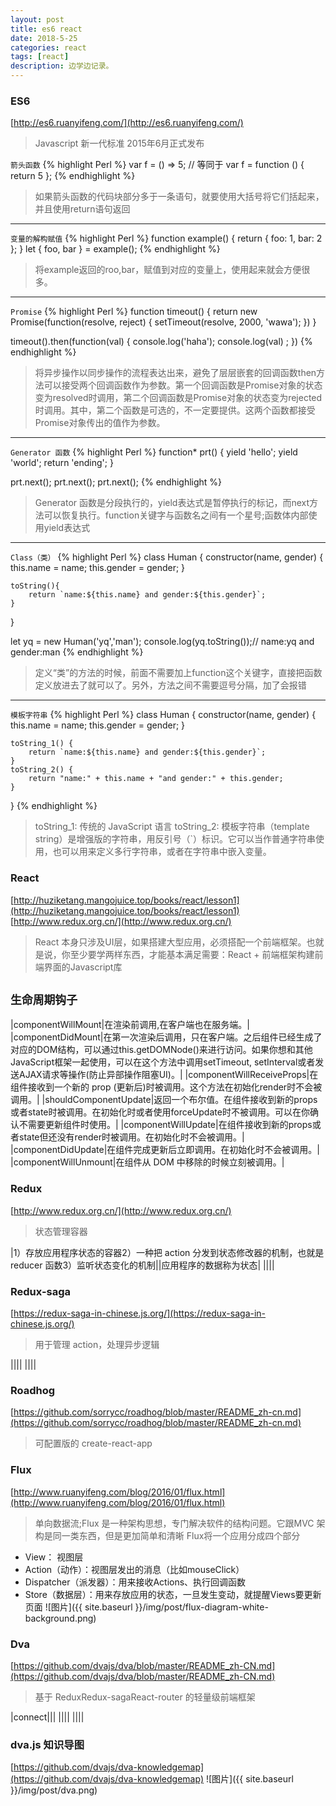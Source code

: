 ```yaml
---
layout: post
title: es6 react
date: 2018-5-25
categories: react
tags: [react]
description: 边学边记录。
---
```


### ES6
[http://es6.ruanyifeng.com/](http://es6.ruanyifeng.com/)
> Javascript 新一代标准 2015年6月正式发布 

`箭头函数`
{% highlight Perl %}
var f = () => 5;
// 等同于
var f = function () { return 5 };
{% endhighlight %}
> 如果箭头函数的代码块部分多于一条语句，就要使用大括号将它们括起来，并且使用return语句返回

---
`变量的解构赋值`
{% highlight Perl %}
function example() {
	return {
		foo: 1,
		bar: 2
	};
}
let { foo, bar } = example();
{% endhighlight %}
> 将example返回的roo,bar，赋值到对应的变量上，使用起来就会方便很多。

---
`Promise`
{% highlight Perl %}
function timeout() {
	return new Promise(function(resolve, reject) {
	    setTimeout(resolve, 2000, 'wawa');
	})
}

timeout().then(function(val) {
	console.log('haha');
	console.log(val) ;
})
{% endhighlight %}
> 将异步操作以同步操作的流程表达出来，避免了层层嵌套的回调函数then方法可以接受两个回调函数作为参数。第一个回调函数是Promise对象的状态变为resolved时调用，第二个回调函数是Promise对象的状态变为rejected时调用。其中，第二个函数是可选的，不一定要提供。这两个函数都接受Promise对象传出的值作为参数。

---
`Generator 函数`
{% highlight Perl %}
function* prt() {
  yield 'hello';
  yield 'world';
  return 'ending';
}

prt.next();
prt.next();
prt.next();
{% endhighlight %}
> Generator 函数是分段执行的，yield表达式是暂停执行的标记，而next方法可以恢复执行。function关键字与函数名之间有一个星号;函数体内部使用yield表达式

---
`Class（类）`
{% highlight Perl %}
class Human {
    constructor(name, gender) {
        this.name = name;
        this.gender = gender;
    }

    toString(){
        return `name:${this.name} and gender:${this.gender}`;
    }
}

let yq = new Human('yq','man');
console.log(yq.toString());// name:yq and gender:man
{% endhighlight %}
> 定义“类”的方法的时候，前面不需要加上function这个关键字，直接把函数定义放进去了就可以了。另外，方法之间不需要逗号分隔，加了会报错

---
`模板字符串`
{% highlight Perl %}
class Human {
    constructor(name, gender) {
        this.name = name;
        this.gender = gender;
    }

    toString_1() {
        return `name:${this.name} and gender:${this.gender}`;
    }
    toString_2() {
        return "name:" + this.name + "and gender:" + this.gender;
    }
}
{% endhighlight %}
> toString_1: 传统的 JavaScript 语言
> toString_2: 模板字符串（template string）是增强版的字符串，用反引号（`）标识。它可以当作普通字符串使用，也可以用来定义多行字符串，或者在字符串中嵌入变量。

### React
[http://huziketang.mangojuice.top/books/react/lesson1](http://huziketang.mangojuice.top/books/react/lesson1)
[http://www.redux.org.cn/](http://www.redux.org.cn/)
> React 本身只涉及UI层，如果搭建大型应用，必须搭配一个前端框架。也就是说，你至少要学两样东西，才能基本满足需要：React + 前端框架构建前端界面的Javascript库 

`生命周期钩子`
-----
|componentWillMount|在渲染前调用,在客户端也在服务端。|
|componentDidMount|在第一次渲染后调用，只在客户端。之后组件已经生成了对应的DOM结构，可以通过this.getDOMNode()来进行访问。如果你想和其他JavaScript框架一起使用，可以在这个方法中调用setTimeout, setInterval或者发送AJAX请求等操作(防止异部操作阻塞UI)。|
|componentWillReceiveProps|在组件接收到一个新的 prop (更新后)时被调用。这个方法在初始化render时不会被调用。|
|shouldComponentUpdate|返回一个布尔值。在组件接收到新的props或者state时被调用。在初始化时或者使用forceUpdate时不被调用。可以在你确认不需要更新组件时使用。|
|componentWillUpdate|在组件接收到新的props或者state但还没有render时被调用。在初始化时不会被调用。|
|componentDidUpdate|在组件完成更新后立即调用。在初始化时不会被调用。|
|componentWillUnmount|在组件从 DOM 中移除的时候立刻被调用。|



### Redux
[http://www.redux.org.cn/](http://www.redux.org.cn/)
> 状态管理容器 

|1）存放应用程序状态的容器2）一种把 action 分发到状态修改器的机制，也就是 reducer 函数3）监听状态变化的机制||应用程序的数据称为状态|
||||

### Redux-saga
[https://redux-saga-in-chinese.js.org/](https://redux-saga-in-chinese.js.org/)
> 用于管理 action，处理异步逻辑

||||
||||

### Roadhog
[https://github.com/sorrycc/roadhog/blob/master/README_zh-cn.md](https://github.com/sorrycc/roadhog/blob/master/README_zh-cn.md)
> 可配置版的 create-react-app 

### Flux
[http://www.ruanyifeng.com/blog/2016/01/flux.html](http://www.ruanyifeng.com/blog/2016/01/flux.html)
> 单向数据流;Flux 是一种架构思想，专门解决软件的结构问题。它跟MVC 架构是同一类东西，但是更加简单和清晰 
 Flux将一个应用分成四个部分
- View： 视图层
- Action（动作）：视图层发出的消息（比如mouseClick）
- Dispatcher（派发器）：用来接收Actions、执行回调函数
- Store（数据层）：用来存放应用的状态，一旦发生变动，就提醒Views要更新页面
![图片]({{ site.baseurl }}/img/post/flux-diagram-white-background.png)

### Dva
[https://github.com/dvajs/dva/blob/master/README_zh-CN.md](https://github.com/dvajs/dva/blob/master/README_zh-CN.md)
> 基于 ReduxRedux-sagaReact-router 的轻量级前端框架 

|connect|||
||||
||||


### dva.js 知识导图
[https://github.com/dvajs/dva-knowledgemap](https://github.com/dvajs/dva-knowledgemap)
![图片]({{ site.baseurl }}/img/post/dva.png)


